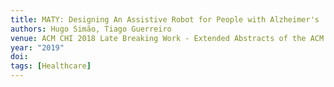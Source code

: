 ```yaml
---
title: MATY: Designing An Assistive Robot for People with Alzheimer's
authors: Hugo Simão, Tiago Guerreiro
venue: ACM CHI 2018 Late Breaking Work - Extended Abstracts of the ACM Conference on Human Factors in Computing Systems, Glasgow, UK, May, 2019
year: "2019"
doi: 
tags: [Healthcare]
---
```

